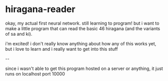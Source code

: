 # hiragana-reader
okay, my actual first neural network. still learning to program! but i want to make a little program that can read the basic 46 hiragana (and the variants of sa and ki).

i'm excited! i don't really know anything about how any of this works yet, but i love to learn and i really want to get into this stuff

--

since i wasn't able to get this program hosted on a server or anything, it just runs on localhost port 10000